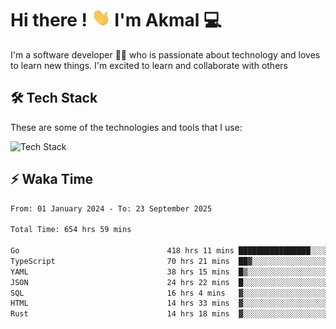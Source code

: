 # Hi there ! <img src="https://github.com/ABSphreak/ABSphreak/blob/master/gifs/Hi.gif" width="30"> I'm Akmal  💻

I'm a software developer 👨‍💻 who is passionate about technology and loves to learn new things. I'm excited to learn and collaborate with others

## 🛠️ Tech Stack

These are some of the technologies and tools that I use:

![Tech Stack](https://skillicons.dev/icons?i=typescript,nodejs,javascript,express,nest,sequelize,go,rabbitmq,python,solidity,react,vue,next,nuxtjs,webpack,vite,tailwindcss,bootstrap,css,scss,html,vercel,firebase,heroku,netlify,docker,postgresql,mongodb,redis,mysql,graphql,git,github,gitlab,vscode,figma,postman,pytorch,tensorflow,bash)

## ⚡ Waka Time
<!--START_SECTION:waka-->

```txt
From: 01 January 2024 - To: 23 September 2025

Total Time: 654 hrs 59 mins

Go                                 418 hrs 11 mins ████████████████░░░░░░░░░   63.85 %
TypeScript                         70 hrs 21 mins  ██▓░░░░░░░░░░░░░░░░░░░░░░   10.74 %
YAML                               38 hrs 15 mins  █▒░░░░░░░░░░░░░░░░░░░░░░░   05.84 %
JSON                               24 hrs 22 mins  █░░░░░░░░░░░░░░░░░░░░░░░░   03.72 %
SQL                                16 hrs 4 mins   ▓░░░░░░░░░░░░░░░░░░░░░░░░   02.45 %
HTML                               14 hrs 33 mins  ▓░░░░░░░░░░░░░░░░░░░░░░░░   02.22 %
Rust                               14 hrs 18 mins  ▓░░░░░░░░░░░░░░░░░░░░░░░░   02.18 %
```

<!--END_SECTION:waka-->


